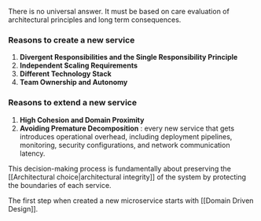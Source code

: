 There is no universal answer. It must be based on care evaluation of architectural principles and long term consequences. 

### Reasons to create a new service
1. **Divergent Responsibilities and the Single Responsibility Principle**
2. **Independent Scaling Requirements**
3. **Different Technology Stack**
4. **Team Ownership and Autonomy**
### Reasons to extend a new service
1. **High Cohesion and Domain Proximity**
2. **Avoiding Premature Decomposition** : every new service that gets introduces operational overhead, including deployment pipelines, monitoring, security configurations, and network communication latency.

This decision-making process is fundamentally about preserving the [[Architectural choice|architectural integrity]] of the system by protecting the boundaries of each service.

The first step when created a new microservice starts with [[Domain Driven Design]].
